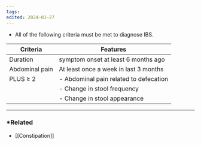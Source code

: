 ```yaml
---
tags: 
edited: 2024-01-27
---
```


- All of the following criteria must be met to diagnose IBS.

| Criteria       | Features                               |
| -------------- | -------------------------------------- |
| Duration       | symptom onset at least 6 months ago    |
| Abdominal pain | At least once a week in last 3 months  |
| PLUS ≥ 2       | - Abdominal pain related to defecation |
|                | - Change in stool frequency            |
|                | - Change in stool appearance           |


---
### *Related
- [[Constipation]] 